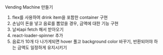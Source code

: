 Vending Machine 만들기

1. flex를 사용하여 drink item을 포함한 container 구현
2. 손님이 돈을 넣고 음료를 뽑았을 경우, 금액에 대한 기능 구현
3. 날씨api fetch 해서 받아오기
4. react-loader-spinner 추가
5. 음료가 10개 다 나가게되면 hover 풀고 background color 바꾸기, 반환되어야 하는 금액도 일정하게 유지시키기 
